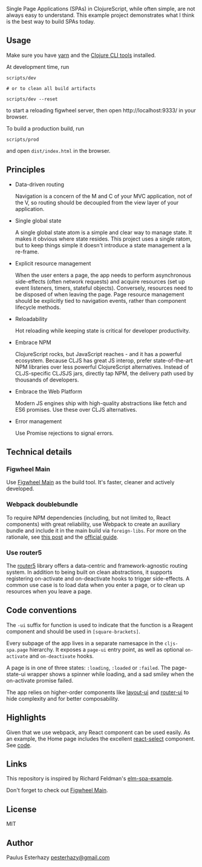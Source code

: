Single Page Applications (SPAs) in ClojureScript, while often simple, are not always easy to understand. This example project demonstrates what I think is the best way to build SPAs today.

## Usage

Make sure you have [yarn](https://yarnpkg.com/en/docs/install) and the [Clojure CLI tools](https://clojure.org/guides/getting_started) installed.

At development time, run

```
scripts/dev

# or to clean all build artifacts

scripts/dev --reset
```

to start a reloading figwheel server, then open http://localhost:9333/ in your browser.

To build a production build, run

```
scripts/prod
```

and open `dist/index.html` in the browser.


## Principles

- Data-driven routing

  Navigation is a concern of the M and C of your MVC application, not of the V, so routing should be decoupled from the view layer of your application.

- Single global state

  A single global state atom is a simple and clear way to manage state. It makes it obvious where state resides. This project uses a single ratom, but to keep things simple it doesn't introduce a state management a la re-frame.

- Explicit resource management

  When the user enters a page, the app needs to perform asynchronous side-effects (often network requests) and acquire resources (set up event listeners, timers, stateful objects). Conversely, resources need to be disposed of when leaving the page. Page resource management should be explicitly tied to navigation events, rather than component lifecycle methods.

- Reloadability

  Hot reloading while keeping state is critical for developer productivity.

- Embrace NPM

  ClojureScript rocks, but JavaScript reaches - and it has a powerful ecosystem. Because CLJS has great JS interop, prefer state-of-the-art NPM libraries over less powerful ClojureScript alternatives. Instead of CLJS-specific CLJSJS jars, directly tap NPM, the delivery path used by thousands of developers.

- Embrace the Web Platform

  Modern JS engines ship with high-quality abstractions like fetch and ES6 promises. Use these over CLJS alternatives.

- Error management

  Use Promise rejections to signal errors.

## Technical details

### Figwheel Main

Use [Figwheel Main](https://figwheel.org/) as the build tool. It's faster, cleaner and actively developed.

### Webpack doublebundle

To require NPM dependencies (including, but not limited to, React components) with great reliability, use Webpack to create an auxiliary bundle and include it in the main build via `foreign-libs`. For more on the rationale, see [this post](https://github.com/pesterhazy/presumably/blob/master/posts/double-bundle.md) and the [official guide](https://clojurescript.org/guides/webpack).

### Use router5

The [router5](https://github.com/router5/router5) library offers a data-centric and framework-agnostic routing system. In addition to being built on clean abstractions, it supports registering on-activate and on-deactivate hooks to trigger side-effects. A common use case is to load data when you enter a page, or to clean up resources when you leave a page.

## Code conventions

The `-ui` suffix for function is used to indicate that the function is a Reagent component and should be used in `[square-brackets]`.

Every subpage of the app lives in a separate namesapce in the `cljs-spa.page` hierarchy. It exposes a `page-ui` entry point, as well as optional `on-activate` and `on-deactivate` hooks.

A page is in one of three states: `:loading`, `:loaded` or `:failed`. The page-state-ui wrapper shows a spinner while loading, and a sad smiley when the on-activate promise failed.

The app relies on higher-order components like [layout-ui](https://github.com/pesterhazy/cljs-spa-example/blob/master/src/cljs_spa/layout.cljs#L36) and [router-ui](https://github.com/pesterhazy/cljs-spa-example/blob/master/src/cljs_spa/router.cljs#L47) to hide complexity and for better composability.

## Highlights

Given that we use webpack, any React component can be used easily. As an example, the Home page includes the excellent [react-select](https://github.com/JedWatson/react-select) component. See [code](src/cljs_spa/page/home.cljs).

## Links

This repository is inspired by Richard Feldman's [elm-spa-example](https://github.com/rtfeldman/elm-spa-example/).

Don't forget to check out [Figwheel Main](https://figwheel.org/).

## License

MIT

## Author

Paulus Esterhazy <pesterhazy@gmail.com>
